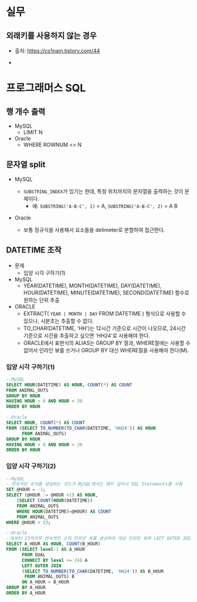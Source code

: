 #   실무

##  외래키를 사용하지 않는 경우
*   출처: https://co1nam.tistory.com/44

*   

#   프로그래머스 SQL

##  행 개수 출력
*   MySQL
    *   LIMIT N
*   Oracle
    *   WHERE ROWNUM <= N

##  문자열 split
*   MySQL
    *   `SUBSTRING_INDEX`가 있기는 한데, 특정 위치까지의 문자열을 출력하는 것이 문제이다.
        *   예: `SUBSTRING('A-B-C', 1)` = A, `SUBSTRING('A-B-C', 2)` = A B

*   Oracle
    *   보통 정규식을 사용해서 요소들을 delimeter로 분할하여 접근한다.

##  DATETIME 조작
*   문제
    *   입양 시각 구하기(1)
*   MySQL
    *   YEAR(DATETIME), MONTH(DATETIME), DAY(DATETIME), HOUR(DATETIME), MINUTE(DATETIME), SECOND(DATETIME) 함수로 원하는 단위 추출
*   ORACLE
    *   EXTRACT( `YEAR | MONTH | DAY` FROM DATETIME ) 형식으로 사용할 수 있으나, 시분초는 추출할 수 없다.
    *   TO_CHAR(DATETIME, 'HH')는 12시간 기준으로 시간이 나오므로, 24시간 기준으로 시간을 추출하고 싶으면 'HH24'로 사용해야 한다.
    *    ORACLE에서 표현식의 ALIAS는 GROUP BY 절과, WHERE절에는 사용할 수 없어서 인라인 뷰를 쓰거나 GROUP BY 대신 WHERE절을 사용해야 한다(M).

### 입양 시각 구하기(1)
```sql
--MySQL
SELECT HOUR(DATETIME) AS HOUR, COUNT(*) AS COUNT
FROM ANIMAL_OUTS
GROUP BY HOUR
HAVING HOUR > 8 AND HOUR < 20
ORDER BY HOUR
```

```sql
--Oracle
SELECT HOUR, COUNT(*) AS COUNT
FROM (SELECT TO_NUMBER(TO_CHAR(DATETIME, 'HH24')) AS HOUR
      FROM ANIMAL_OUTS)
GROUP BY HOUR
HAVING HOUR > 8 AND HOUR < 20
ORDER BY HOUR
```

### 입양 시각 구하기(2)
```sql
--MySQL
--연속적인 숫자를 생성하는 코드가 MySQL에서는 매우 길어서 SQL Statements를 사용
SET @HOUR = -1;
SELECT (@HOUR := @HOUR +1) AS HOUR,
    (SELECT COUNT(HOUR(DATETIME))
    FROM ANIMAL_OUTS 
    WHERE HOUR(DATETIME)=@HOUR) AS COUNT 
    FROM ANIMAL_OUTS
WHERE @HOUR < 23;
```

```sql
--Oracle
--0부터 23까지의 연속적인 숫자 인라인 뷰를 생성하여 대상 인라인 뷰와 LEFT OUTER JOIN을 수행
SELECT A_HOUR AS HOUR, COUNT(B_HOUR)
FROM (SELECT level-1 AS A_HOUR
      FROM DUAL
      CONNECT BY level <= 24) A
      LEFT OUTER JOIN
      (SELECT TO_NUMBER(TO_CHAR(DATETIME, 'HH24')) AS B_HOUR
       FROM ANIMAL_OUTS) B
      ON A_HOUR = B_HOUR
GROUP BY A_HOUR
ORDER BY A_HOUR
```

